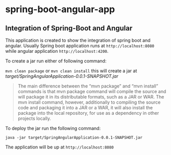 # spring-boot-angular-app
## Integration of Spring-Boot and Angular
This application is created to show the integration of spring boot and angular. Usually Spring boot application runs at `http://localhost:8080` while angular application `http://localhost:4200`.

To create a jar run either of following command: 

`mvn clean package` or `mvn clean install` this will create a jar at *target/SpringAngularApplication-0.0.1-SNAPSHOT.jar*

> The main difference between the “mvn package” and “mvn install” commands is that mvn package command will compile the source and will package it in its distributable formats, such as a JAR or WAR. The mvn install command, however, additionally to compiling the source code and packaging it into a JAR or a WAR, it will also install the package into the local repository, for use as a dependency in other projects locally.

To deploy the jar run the following command:

`java -jar target/SpringAngularApplication-0.0.1-SNAPSHOT.jar`

The application will be up at `http://localhost:8080`
